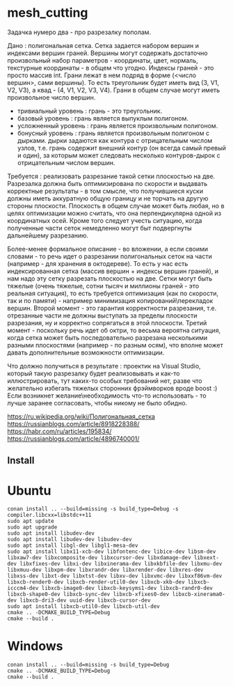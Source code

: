 # mesh_cutting
Задачка нумеро два - про разрезалку пополам.

Дано : полигональная сетка.
Сетка задается набором вершин и индексами вершин граней.
Вершины могут содержать достаточно произвольный набор параметров - 
координаты, цвет, нормаль, текстурные координаты - в общем что угодно.
Индексы граней - это просто массив int. Грани лежат в нем подряд в форме 
(<число вершин>, сами вершины).
То есть треугольник будет иметь вид (3, V1, V2, V3), а квад - (4, V1, V2, V3, V4).
Грани в общем случае могут иметь произвольное число вершин.
- тривиальный уровень : грань - это треугольник.
- базовый уровень : грань является выпуклым полигоном. 
- усложненный уровень : грань является произвольным полигоном.
- бонусный уровень : грань является произвольным полигоном с дырками.
дырки задаются как контура с отрицательным числом узлов, т.е.
грань содержит внешний контур (он всегда самый превый и один), 
за которым может следовать
несколько контуров-дырок с отрицательным числом вершин.

Требуется : реализовать разрезание такой сетки плоскостью на две.
Разрезалка должна быть оптимизирована по скорости и выдавать 
корректные результаты - 
в том смысле, что получившиеся куски должны иметь аккуратную 
общую границу и не торчать на другую стороны плоскости.
Плоскость в общем случае может быть любая, но в целях оптимизации 
можно считать, что она перпендикулярна одной 
из координатных осей. Кроме того следует учесть ситуацию, когда 
полученные части сеток немедленно могут быт подвергнуты
дальнейшему разрезанию.

Более-менее формальное описание - во вложении, а если своими
словами - то речь идет о разрезании полигональных сеток на части
(например - для хранения в октодереве). То есть у нас есть
индексированная сетка (массив вершин + индексы вершин граней), и нам
надо эту сетку разрезать плоскостью на две.
Сетки могут быть тяжелые (очень тяжелые, сотни тысяч и миллионы граней -
это реальная ситуация), то есть требуется оптимизация (как по скорости,
так и по памяти) - например минимизация копирований\перекладок вершин.
Второй момент - это гарантия корректности разрезания, т.е. отрезанные
части не должны выступать за пределы плоскости разрезания, ну и
корректно сопрягаться в этой плоскости.
Третий момент - поскольку речь идет об октри, то весьма вероятна
ситуация, когда сетка может быть последовательно разрезана несколькими
разными плоскостями (например - по разным осям), что вполне может давать
дополнительные возможности оптимизации.

Что должно получиться в результате : проектик на Visual Studio, который
такую разрезалку будет реализовывать и как-то иллюстрировать, тут
каких-то особых требований нет, разве что желательно избегать тяжелых
сторонних фрэймворков вроде boost :)
Если возникнет желание\необходимость что-то использовать - то лучше
заранее согласовать, чтобы никому не было обидно.

https://ru.wikipedia.org/wiki/Полигональная_сетка
https://russianblogs.com/article/8918228388/
https://habr.com/ru/articles/195834/
https://russianblogs.com/article/4896740001/



## Install 
# Ubuntu
```
conan install .. --build=missing -s build_type=Debug -s compiler.libcxx=libstdc++11
sudo apt update
sudo apt upgrade
sudo apt install libudev-dev
sudo apt install libudev-dev libudev-dev
sudo apt install libgl-dev libgl1-mesa-dev
sudo apt install libx11-xcb-dev libfontenc-dev libice-dev libsm-dev libxaw7-dev libxcomposite-dev libxcursor-dev libxdamage-dev libxext-dev libxfixes-dev libxi-dev libxinerama-dev libxkbfile-dev libxmu-dev libxmuu-dev libxpm-dev libxrandr-dev libxrender-dev libxres-dev libxss-dev libxt-dev libxtst-dev libxv-dev libxvmc-dev libxxf86vm-dev libxcb-render0-dev libxcb-render-util0-dev libxcb-xkb-dev libxcb-icccm4-dev libxcb-image0-dev libxcb-keysyms1-dev libxcb-randr0-dev libxcb-shape0-dev libxcb-sync-dev libxcb-xfixes0-dev libxcb-xinerama0-dev libxcb-dri3-dev uuid-dev libxcb-cursor-dev
sudo apt install libxcb-util0-dev libxcb-util-dev
cmake .. -DCMAKE_BUILD_TYPE=Debug
cmake --build .
```
# Windows
```
conan install .. --build=missing -s build_type=Debug
cmake .. -DCMAKE_BUILD_TYPE=Debug
cmake --build .
```
